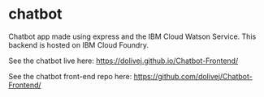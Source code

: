 # chatbot

Chatbot app made using express and the IBM Cloud Watson Service.
This backend is hosted on IBM Cloud Foundry.

See the chatbot live here: https://dolivej.github.io/Chatbot-Frontend/

See the chatbot front-end repo here: https://github.com/dolivej/Chatbot-Frontend/
